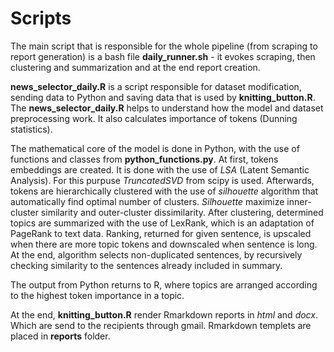 # Scripts
The main script that is responsible for the whole pipeline (from scraping to
report generation) is a bash file **daily_runner.sh** - it evokes scraping,
then clustering and summarization and at the end report creation.

**news_selector_daily.R** is a script responsible for dataset modification,
sending data to Python and saving data that is used by **knitting_button.R**.
The **news_selector_daily.R** helps to understand how the model and dataset 
preprocessing work. It also calculates importance of tokens 
(Dunning statistics).

The mathematical core of the model is done in Python, with the use of functions
and classes from **python_functions.py**. At first, tokens embeddings are
created. It is done with the use of *LSA* (Latent Semantic Analysis).
For this purpuse *TruncatedSVD* from scipy is used.
Afterwards, tokens are hierarchically clustered with the use of 
*silhouette* algorithm that automatically find optimal number of clusters. 
*Silhouette* maximize inner-cluster similarity and outer-cluster dissimilarity.
After clustering, determined topics are summarized with the use of LexRank,
which is an adaptation of PageRank to text data. Ranking, returned for given
sentence, is upscaled when there are more topic tokens and downscaled when
sentence is long. At the end, algorithm selects non-duplicated sentences,
by recursively checking similarity to the sentences already included
in summary.

The output from Python returns to R, where topics are arranged according
to the highest token importance in a topic.

At the end, **knitting_button.R** render Rmarkdown reports in *html* and *docx*.
Which are send to the recipients through gmail. Rmarkdown templets are placed
in **reports** folder.